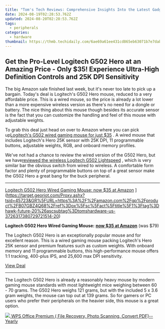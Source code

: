 ```yaml
---
title: "Tom's Tech Reviews: Comprehensive Insights Into the Latest Gadgets and Hardware"
date: 2024-08-19T02:28:53.762Z
updated: 2024-08-20T02:28:53.762Z
tags:
  - peripherals
categories:
  - hardware
thumbnail: https://thmb.techidaily.com/6ae69a61ee431cd865eb63071b7e7dab33df662eeb4d068d44c620780bca6c82.jpeg
---
```


## Get the Pro-Level Logitech G502 Hero at an Amazing Price - Only $35! Experience Ultra-High Definition Controls and 25K DPI Sensitivity

The big Amazon sale finished last week, but it's never too late to pick up a bargain. Today's deal is Logitech's G502 Hero mouse, reduced to a very affordable price. This is a wired mouse, so the price is already a lot lower than a more expensive wireless version as there's no need for a dongle or battery. The nice thing about this mouse though besides its accurate sensor is the fact that you can customize the handling and feel of this mouse with adjustable weights.

 To grab this deal just head on over to Amazon where you can pick up[Logitech's G502 wired gaming mouse for just $35](https://target.georiot.com/Proxy.ashx?tsid=45723&GR%5FURL=https%3A%2F%2Famazon.com%2Fgp%2Fproduct%2FB07GBZ4Q68%3Ftag%3Dhawk-future-20%26ascsubtag%3Dtomshardware-us-8327667840851911354-20) . A wired mouse that includes Logitech's Hero 25K sensor with 25K DPI, 11 programmable buttons, adjustable weights, RGB, and onboard memory profiles.

 We've not had a chance to review the wired version of the G502 Hero, but we have[reviewed the wireless Logitech G502 Lightspeed](https://tools.techidaily.com) , which is very similar bar the obvious switch from wired to wireless. A comfortable form factor and plenty of programmable buttons on top of a great sensor make the G502 Hero a great bang for the buck peripheral.

---

[Logitech G502 Hero Wired Gaming Mouse: now $35 at Amazon](https://cdn.mos.cms.futurecdn.net/5VrvbcybZLRdXBtWSvoCW7-200-100.png "Logitech G502 Hero Wired Gaming Mouse: now $35 at Amazon") ](https://target.georiot.com/Proxy.ashx?tsid=45723&GR%5FURL=https%3A%2F%2Famazon.com%2Fgp%2Fproduct%2FB07GBZ4Q68%2Fref%3Dox%5Fsc%5Fact%5Ftitle%5F1%3Ftag%3Dhawk-future-20%26ascsubtag%3Dtomshardware-us-3726317380729721514-20)

**Logitech G502 Hero Wired Gaming Mouse:** [**now $35 at Amazon**](https://target.georiot.com/Proxy.ashx?tsid=45723&GR%5FURL=https%3A%2F%2Famazon.com%2Fgp%2Fproduct%2FB07GBZ4Q68%2Fref%3Dox%5Fsc%5Fact%5Ftitle%5F1%3Ftag%3Dhawk-future-20%26ascsubtag%3Dtomshardware-us-4276169502446784930-20) (was $79)

 The Logitech G502 Hero is an exceptionally popular mouse and for excellent reason. This is a wired gaming mouse packing Logitech's Hero 25K sensor and premium features such as custom weights. With onboard memory and 11 programmable buttons, this high-performance mouse offers 1:1 tracking, 400-plus IPS, and 25,600 max DPI sensitivity.

[View Deal](https://target.georiot.com/Proxy.ashx?tsid=45723&GR%5FURL=https%3A%2F%2Famazon.com%2Fgp%2Fproduct%2FB07GBZ4Q68%2Fref%3Dox%5Fsc%5Fact%5Ftitle%5F1%3Ftag%3Dhawk-future-20%26ascsubtag%3Dtomshardware-us-3726317380729721514-20)

---

 The Logitech G502 Hero is already a reasonably heavy mouse by modern gaming mouse standards with most lightweight mice weighing between 60 - 70 grams. The G502 Hero weighs 121 grams, but with the included 5 x 3.6 gram weights, the mouse can top out at 139 grams. So for gamers or PC users who prefer their peripherals on the heavier side, this mouse is a great option.

<ins class="adsbygoogle"
     style="display:block"
     data-ad-format="autorelaxed"
     data-ad-client="ca-pub-7571918770474297"
     data-ad-slot="1223367746"></ins>



<ins class="adsbygoogle"
     style="display:block"
     data-ad-client="ca-pub-7571918770474297"
     data-ad-slot="8358498916"
     data-ad-format="auto"
     data-full-width-responsive="true"></ins>



<!-- affiliate ads begin -->
<a href="https://secure.2checkout.com/order/checkout.php?PRODS=38729081&QTY=1&AFFILIATE=108875&CART=1"><img src="https://website-prod.cache.wpscdn.com/img/wps-spreadsheet-free-excel-editor-online-offline-1x.93e269d.png" border="0">
WPS Office Premium ( File Recovery, Photo Scanning, Convert PDF)--Yearly</a>
<!-- affiliate ads end -->
